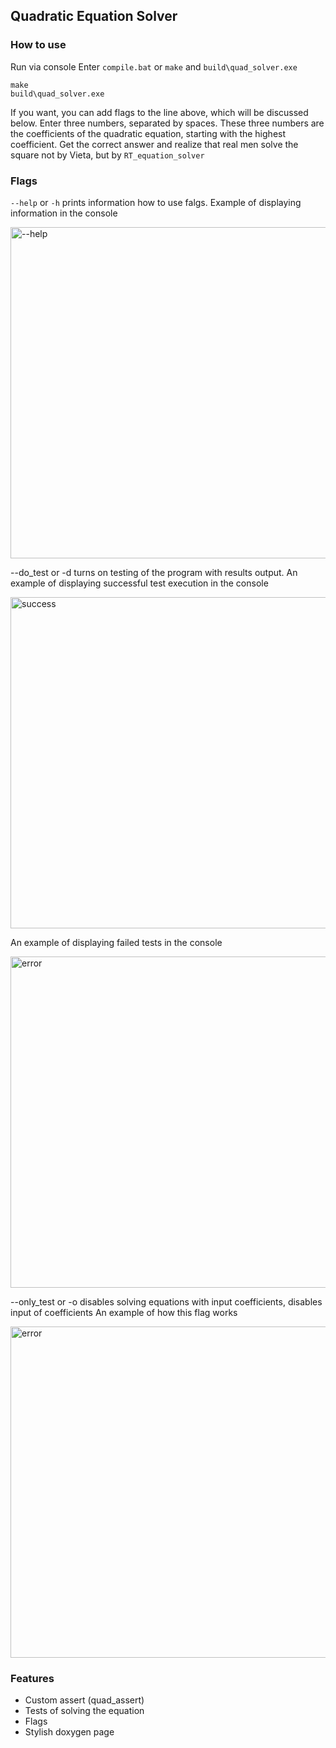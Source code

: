 Quadratic Equation Solver
-----------

### How to use
Run via console
Enter ```compile.bat``` or ```make``` and ```build\quad_solver.exe```

```shell
make
build\quad_solver.exe
```

If you want, you can add flags to the line above, which will be discussed below.
Enter three numbers, separated by spaces.
These three numbers are the coefficients of the quadratic equation, starting with the highest coefficient.
Get the correct answer and realize that real men solve the square not by Vieta, but by `RT_equation_solver`

### Flags
`--help` or `-h` prints information how to use falgs.
Example of displaying information in the console

<img width="530" alt="--help" src="https://github.com/user-attachments/assets/34d9fbbb-5b30-4fe9-b353-edf52ee5dc8f">

--do_test or -d turns on testing of the program with results output.
An example of displaying successful test execution in the console

<img width="530" alt="success" src="https://github.com/user-attachments/assets/5d518d6f-65b2-441d-8a89-f8f7d7ad39af">

An example of displaying failed tests in the console

<img width="530" alt="error" src="https://github.com/user-attachments/assets/f5d2cffc-5dd3-4743-abe8-f189aba206ec">

--only_test or -o disables solving equations with input coefficients, disables input of coefficients
An example of how this flag works

<img width="530" alt="error" src="https://github.com/user-attachments/assets/d6446f1b-3444-400b-a3c7-73a2ff0a66f5">

### Features
- Custom assert (quad_assert)
- Tests of solving the equation
- Flags
- Stylish doxygen page
